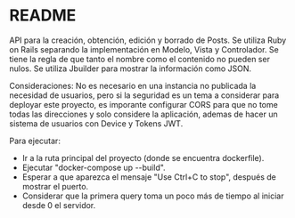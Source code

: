 # README

API para la creación, obtención, edición y borrado de Posts. Se utiliza Ruby on Rails separando la implementación en Modelo, Vista y Controlador. Se tiene la regla de que tanto el nombre como el contenido no pueden ser nulos. Se utiliza Jbuilder para mostrar la información como JSON.

Consideraciones: No es necesario en una instancia no publicada la necesidad de usuarios, pero si la seguridad es un tema a considerar para deployar este proyecto, es imporante configurar CORS para que no tome todas las direcciones y solo considere la aplicación, ademas de hacer un sistema de usuarios con Device y Tokens JWT.

Para ejecutar:
* Ir a la ruta principal del proyecto (donde se encuentra dockerfile).
* Ejecutar "docker-compose up --build".
* Esperar a que aparezca el mensaje "Use Ctrl+C to stop", después de mostrar el puerto.
* Considerar que la primera query toma un poco más de tiempo al iniciar desde 0 el servidor.
